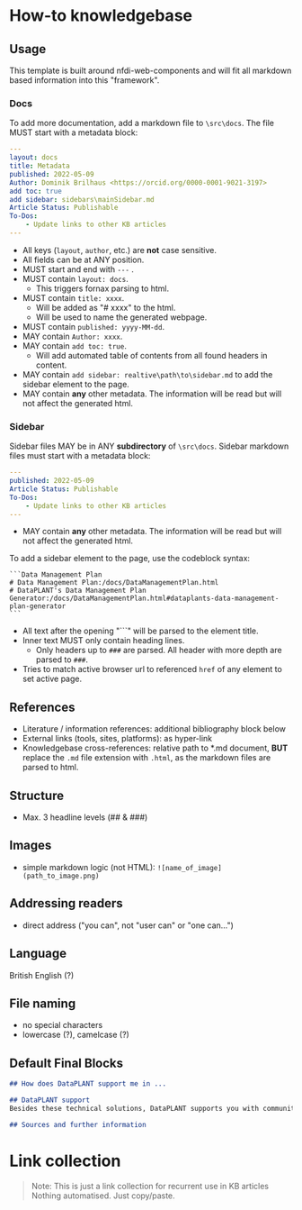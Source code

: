 # How-to knowledgebase

## Usage

This template is built around nfdi-web-components and will fit all markdown based information into this "framework".

### Docs

To add more documentation, add a markdown file to `\src\docs`. The file MUST start with a metadata block:

<!--used yml here as code language for nice color syntax-->
```yml
---
layout: docs
title: Metadata
published: 2022-05-09
Author: Dominik Brilhaus <https://orcid.org/0000-0001-9021-3197>
add toc: true
add sidebar: sidebars\mainSidebar.md
Article Status: Publishable
To-Dos: 
    - Update links to other KB articles
---
```

- All keys (`layout`, `author`, etc.) are **not** case sensitive.
- All fields can be at ANY position.
- MUST start and end with `---` .
- MUST contain `layout: docs`.
    - This triggers fornax parsing to html.
- MUST contain `title: xxxx`.
    - Will be added as "# xxxx" to the html.
    - Will be used to name the generated webpage.
- MUST contain `published: yyyy-MM-dd`.
- MAY contain `Author: xxxx`.
- MAY contain `add toc: true`.
    - Will add automated table of contents from all found headers in content.
- MAY contain `add sidebar: realtive\path\to\sidebar.md` to add the sidebar element to the page.
- MAY contain **any** other metadata. The information will be read but will not affect the generated html.

### Sidebar

Sidebar files MAY be in ANY **subdirectory** of `\src\docs`. Sidebar markdown files must start with a metadata block:

```yml
---
published: 2022-05-09
Article Status: Publishable
To-Dos: 
    - Update links to other KB articles
---
```

- MAY contain **any** other metadata. The information will be read but will not affect the generated html.

To add a sidebar element to the page, use the codeblock syntax:

<pre><code>```Data Management Plan
# Data Management Plan:/docs/DataManagementPlan.html
# DataPLANT's Data Management Plan Generator:/docs/DataManagementPlan.html#dataplants-data-management-plan-generator
```</code></pre>

- All text after the opening "```" will be parsed to the element title.
- Inner text MUST only contain heading lines.
    - Only headers up to `###` are parsed. All header with more depth are parsed to `###`.
- Tries to match active browser url to referenced ``href`` of any element to set active page.

## References

- Literature / information references: additional bibliography block below
- External links (tools, sites, platforms): as hyper-link
- Knowledgebase cross-references: relative path to *.md document, **BUT** replace the `.md` file extension with `.html`, as the markdown files are parsed to html.

## Structure

- Max. 3 headline levels (## & ###)

## Images

- simple markdown logic (not HTML): `![name_of_image](path_to_image.png)`

## Addressing readers

- direct address ("you can", not "user can" or "one can...")

## Language

British English (?)

## File naming

- no special characters
- lowercase (?), camelcase (?)

## Default Final Blocks

```markdown
## How does DataPLANT support me in ...

## DataPLANT support
Besides these technical solutions, DataPLANT supports you with community-engaged data stewardship. For further assistance, feel free to reach out via our [helpdesk](https://support.nfdi4plants.org)

## Sources and further information
```

# Link collection

> Note: This is just a link collection for recurrent use in KB articles
> Nothing automatised. Just copy/paste.

<!-- Knowledgebase cross-references -->

[KB-DataPublications]: ./datapublications.html "Data Publication"
[KB-dmp]: ./DataManagementPlan.html "Data Management Plan"
[KB-FAIR]: ./FAIRDataPrinciples.html "FAIR Data principles"
[KB-Metadata]: ./metadata.html "Metadata"
[KB-pid]: ./pids.html  "Persistent Identifiers"
[KB-ARC]: ./AnnotatedResearchContext.html "Annotated Research Context"
[KB-datahub]: ./datahub.html "DataPLANT DataHUB"
[KB-RDM]: ./ResearchDataManagement.html "Research Data Management"
[KB-DataSharing]: ./datasharing.html "Data Sharing"
[KB-git]: ./git.html "Git"
[KB-Repositories]: ./repositories.html "Repositories"
[quickstart-arc]: ./quickstart_arc.html "Quickstart ARC"
<!-- [KB-arccommander]: ./arccommander.html "arcCommander" -->
<!-- [KB-WMS]: ./WMS.html -->

<!-- DataPLANT web links -->

[Registration]: <https://register.nfdi4plants.org/registration> "DataPLANT Registration"
[DataHUB]: <https://git.nfdi4plants.org> "DataHUB"
[ARCspecs]: <https://github.com/nfdi4plants/ARC-specification/> "ARC specifications"
[ArcCommander]: <https://github.com/nfdi4plants/arcCommander/wiki> "ArcCommander Wiki"
[Swate]: <https://github.com/nfdi4plants/Swate/wiki> "Swate Wiki"

<!-- Reference web links -->

[galaxy]: <https://plants.usegalaxy.eu/> "Galaxy Plants"
[omero]: <https://www.openmicroscopy.org/omero/> "Omero"
[zenodo]: <https://zenodo.org/> "Zenodo"
[invenio]: <https://inveniosoftware.org/products/rdm/> "Invenio"
[data-journals]: https://www.researchdata.uni-jena.de/en/information/data-publication "RDM Jena Data Journals"

[EBI-PRIDE]: https://www.ebi.ac.uk/pride/ "EBI PRIDE"
[re3data]: https://www.re3data.org/ "re3data.org"
[doi]: https://www.doi.org/ "Digital Object Identifier"
[orcid]: https://www.orcid.org/ "ORCID"
[CC-licenses]: https://creativecommons.org/ "Creative Commons"
[DublinCore]: <https://www.dublincore.org/specifications/dublin-core/dcmi-terms/> "DublinCore"
[DataCite]: <https://schema.datacite.org>  "DataCite"
[fairsharing.org]: https://fairsharing.org/search?fairsharingRegistry=Standard "Standards at fairsharing.org"
